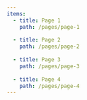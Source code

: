 ```yaml
---
items:
  - title: Page 1
    path: /pages/page-1
    
  - title: Page 2
    path: /pages/page-2
    
  - title: Page 3
    path: /pages/page-3
    
  - title: Page 4
    path: /pages/page-4
---
```


